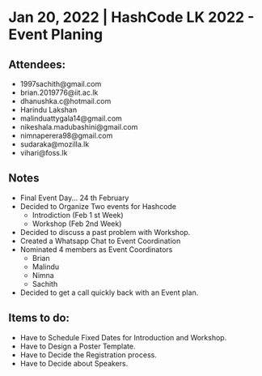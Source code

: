 # Jan 20, 2022 | HashCode LK 2022 - Event Planing 

## Attendees:
- 1997sachith\@gmail.com 
- brian.2019776\@iit.ac.lk 
- dhanushka.c\@hotmail.com
- Harindu Lakshan 
- malinduattygala14\@gmail.com
- nikeshala.madubashini\@gmail.com 
- nimnaperera98\@gmail.com
- sudaraka\@mozilla.lk 
- vihari\@foss.lk


 ## Notes 

- Final Event Day... 24 th February 
- Decided to Organize Two events for Hashcode 
	- Introdiction (Feb 1 st Week) 
	- Workshop (Feb 2nd Week) 
- Decided to discuss a past problem with Workshop. 
- Created a Whatsapp Chat to Event Coordination 
- Nominated 4 members as Event Coordinators 
	- Brian 
	- Malindu 
	- Nimna 
	- Sachith
- Decided to get a call quickly back with an Event plan.


## Items to do:
 
- Have to Schedule Fixed Dates for Introduction and Workshop. 
- Have to Design a Poster Template. 
- Have to Decide the Registration process. 
- Have to Decide about Speakers.
